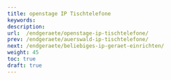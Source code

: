 ```yaml
---
title: openstage IP Tischtelefone
keywords:
description:
url:  /endgeraete/openstage-ip-tischtelefone/
prev: /endgeraete/auerswald-ip-tischtelefone/
next: /endgeraete/beliebiges-ip-geraet-einrichten/
weight: 45
toc: true
draft: true
---
```

